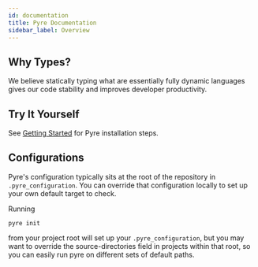 ```yaml
---
id: documentation
title: Pyre Documentation
sidebar_label: Overview
---
```


## Why Types?

We believe statically typing what are essentially fully dynamic languages gives our code
stability and improves developer productivity.


## Try It Yourself

See [Getting Started](installation.md) for Pyre installation steps.

## Configurations

Pyre's configuration typically sits at the root of the repository in `.pyre_configuration`.
You can override that configuration locally to set up your own default target to check.

Running
```
pyre init
```
from your project root will set up your `.pyre_configuration`, but you may want to override
the source-directories field in projects within that root, so you can easily run pyre on
different sets of default paths.
